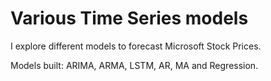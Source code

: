 # Various Time Series models
I explore different models to forecast Microsoft Stock Prices.

Models built: ARIMA, ARMA, LSTM, AR, MA and Regression.
